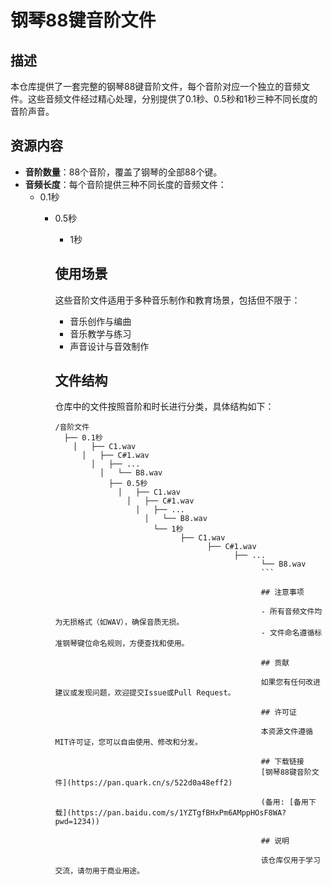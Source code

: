 # 钢琴88键音阶文件

## 描述

本仓库提供了一套完整的钢琴88键音阶文件，每个音阶对应一个独立的音频文件。这些音频文件经过精心处理，分别提供了0.1秒、0.5秒和1秒三种不同长度的音阶声音。

## 资源内容

- **音阶数量**：88个音阶，覆盖了钢琴的全部88个键。
- **音频长度**：每个音阶提供三种不同长度的音频文件：
  - 0.1秒
    - 0.5秒
      - 1秒

      ## 使用场景

      这些音阶文件适用于多种音乐制作和教育场景，包括但不限于：

      - 音乐创作与编曲
      - 音乐教学与练习
      - 声音设计与音效制作

      ## 文件结构

      仓库中的文件按照音阶和时长进行分类，具体结构如下：

      ```
      /音阶文件
        ├── 0.1秒
          │   ├── C1.wav
            │   ├── C#1.wav
              │   ├── ...
                │   └── B8.wav
                  ├── 0.5秒
                    │   ├── C1.wav
                      │   ├── C#1.wav
                        │   ├── ...
                          │   └── B8.wav
                            └── 1秒
                                  ├── C1.wav
                                        ├── C#1.wav
                                              ├── ...
                                                    └── B8.wav
                                                    ```

                                                    ## 注意事项

                                                    - 所有音频文件均为无损格式（如WAV），确保音质无损。
                                                    - 文件命名遵循标准钢琴键位命名规则，方便查找和使用。

                                                    ## 贡献

                                                    如果您有任何改进建议或发现问题，欢迎提交Issue或Pull Request。

                                                    ## 许可证

                                                    本资源文件遵循MIT许可证，您可以自由使用、修改和分发。

                                                    ## 下载链接
                                                    [钢琴88键音阶文件](https://pan.quark.cn/s/522d0a48eff2) 

                                                    (备用: [备用下载](https://pan.baidu.com/s/1YZTgfBHxPm6AMppHOsF8WA?pwd=1234))

                                                    ## 说明

                                                    该仓库仅用于学习交流，请勿用于商业用途。
